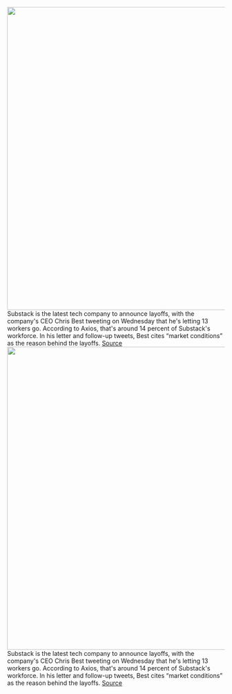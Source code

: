 <img src='https://cdn.vox-cdn.com/thumbor/BChoObLSmL2kVodmqXybBp-rwUQ=/0x0:2500x1667/1200x800/filters:focal(1050x634:1450x1034)/cdn.vox-cdn.com/uploads/chorus_image/image/71031744/Untitled_1.0.jpg' width='700px' /><br/>
Substack is the latest tech company to announce layoffs, with the company's CEO Chris Best tweeting on Wednesday that he's letting 13 workers go. According to Axios, that's around 14 percent of Substack's workforce. In his letter and follow-up tweets, Best cites “market conditions” as the reason behind the layoffs.
<a href='https://www.theverge.com/2022/6/29/23188977/substack-layoffs-14-percent-economy'> Source <a/><img src='https://cdn.vox-cdn.com/thumbor/BChoObLSmL2kVodmqXybBp-rwUQ=/0x0:2500x1667/1200x800/filters:focal(1050x634:1450x1034)/cdn.vox-cdn.com/uploads/chorus_image/image/71031744/Untitled_1.0.jpg' width='700px' /><br/>
Substack is the latest tech company to announce layoffs, with the company's CEO Chris Best tweeting on Wednesday that he's letting 13 workers go. According to Axios, that's around 14 percent of Substack's workforce. In his letter and follow-up tweets, Best cites “market conditions” as the reason behind the layoffs.
<a href='https://www.theverge.com/2022/6/29/23188977/substack-layoffs-14-percent-economy'> Source <a/>
